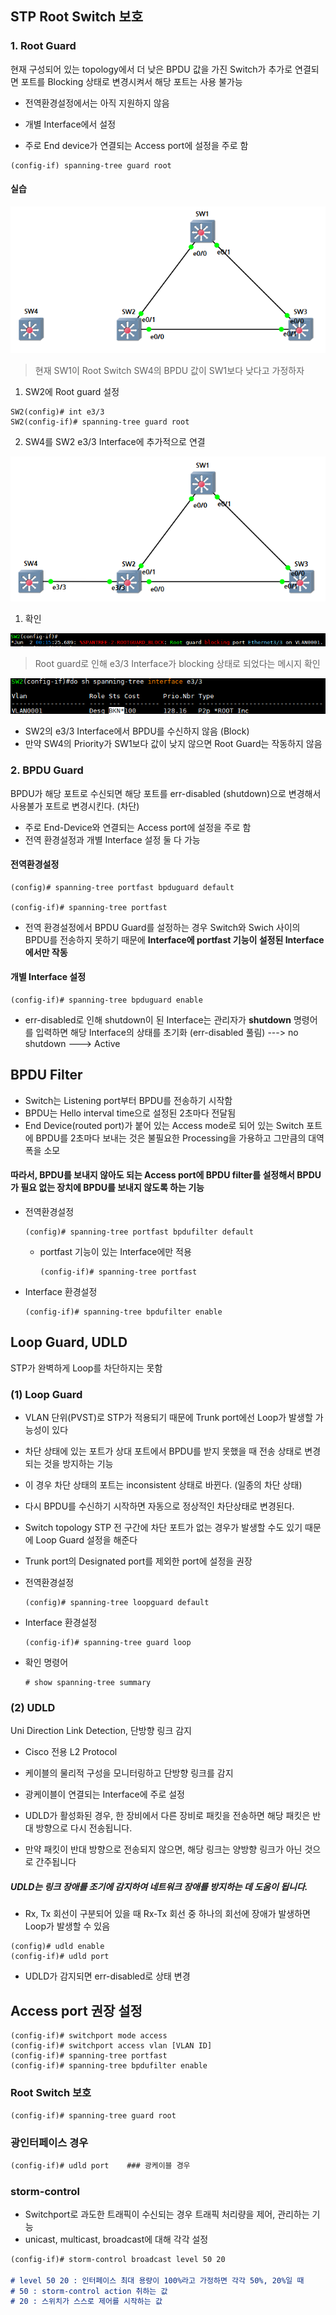 STP Root Switch 보호
---

### 1. Root Guard

현재 구성되어 있는 topology에서 더 낮은 BPDU 값을 가진 Switch가 추가로 연결되면 포트를 Blocking 상태로 변경시켜서 해당 포트는 사용 불가능

- 전역환경설정에서는 아직 지원하지 않음

- 개별 Interface에서 설정
- 주로 End device가 연결되는 Access port에 설정을 주로 함

```
(config-if) spanning-tree guard root
```


#### 실습

![](images/2023-08-08-13-36-28.png)

> 현재 SW1이 Root Switch
> SW4의 BPDU 값이 SW1보다 낮다고 가정하자

1. SW2에 Root guard 설정   
  ```
  SW2(config)# int e3/3
  SW2(config-if)# spanning-tree guard root
  ```

2. SW4를 SW2 e3/3 Interface에 추가적으로 연결   

![](images/2023-08-08-13-38-22.png)   

1. 확인

![](images/2023-08-08-13-38-39.png)   
> Root guard로 인해 e3/3 Interface가 blocking 상태로 되었다는 메시지 확인   

  ![](images/2023-08-08-13-39-11.png)   
  * SW2의 e3/3 Interface에서 BPDU를 수신하지 않음 (Block)
  * 만약 SW4의 Priority가 SW1보다 값이 낮지 않으면 Root Guard는 작동하지 않음



### 2. BPDU Guard

BPDU가 해당 포트로 수신되면 해당 포트를 err-disabled (shutdown)으로 변경해서 사용불가 포트로 변경시킨다. (차단)

- 주로 End-Device와 연결되는 Access port에 설정을 주로 함
- 전역 환경설정과 개별 Interface 설정 둘 다 가능

#### 전역환경설정
```
(config)# spanning-tree portfast bpduguard default

(config-if)# spanning-tree portfast
```
- 전역 환경설정에서 BPDU Guard를 설정하는 경우 Switch와 Swich 사이의 BPDU를 전송하지 못하기 때문에 **Interface에 portfast 기능이 설정된 Interface에서만 작동**


#### 개별 Interface 설정
```
(config-if)# spanning-tree bpduguard enable
```

- err-disabled로 인해 shutdown이 된 Interface는 관리자가 **shutdown** 명령어를 입력하면 해당 Interface의 상태를 초기화 (err-disabled 풀림) ---> no shutdown ---> Active




BPDU Filter
---

- Switch는 Listening port부터 BPDU를 전송하기 시작함
- BPDU는 Hello interval time으로 설정된 2초마다 전달됨
- End Device(routed port)가 붙어 있는 Access mode로 되어 있는 Switch 포트에 BPDU를 2초마다 보내는 것은 불필요한 Processing을 가용하고 그만큼의 대역폭을 소모

#### 따라서, BPDU를 보내지 않아도 되는 Access port에 **BPDU filter**를 설정해서 BPDU가 필요 없는 장치에 BPDU를 보내지 않도록 하는 기능

- 전역환경설정
  ```
  (config)# spanning-tree portfast bpdufilter default
  ```
  - portfast 기능이 있는 Interface에만 적용
    ```
    (config-if)# spanning-tree portfast
    ```

- Interface 환경설정
  ```
  (config-if)# spanning-tree bpdufilter enable
  ```


Loop Guard, UDLD
---

STP가 완벽하게 Loop를 차단하지는 못함

### (1) Loop Guard   
- VLAN 단위(PVST)로 STP가 적용되기 때문에 Trunk port에선 Loop가 발생할 가능성이 있다

- 차단 상태에 있는 포트가 상대 포트에서 BPDU를 받지 못했을 때 전송 상태로 변경되는 것을 방지하는 기능
- 이 경우 차단 상태의 포트는 inconsistent 상태로 바뀐다. (일종의 차단 상태)
- 다시 BPDU를 수신하기 시작하면 자동으로 정상적인 차단상태로 변경된다.

- Switch topology STP 전 구간에 차단 포트가 없는 경우가 발생할 수도 있기 때문에 Loop Guard 설정을 해준다

- Trunk port의 Designated port를 제외한 port에 설정을 권장

- 전역환경설정
  ```
  (config)# spanning-tree loopguard default
  ```

- Interface 환경설정
  ```
  (config-if)# spanning-tree guard loop
  ```

- 확인 명령어
  ```
  # show spanning-tree summary
  ```


### (2) UDLD

Uni Direction Link Detection, 단방향 링크 감지

- Cisco 전용 L2 Protocol
- 케이블의 물리적 구성을 모니터링하고 단방향 링크를 감지
- 광케이블이 연결되는 Interface에 주로 설정

- UDLD가 활성화된 경우, 한 장비에서 다른 장비로 패킷을 전송하면 해당 패킷은 반대 방향으로 다시 전송됩니다. 
- 만약 패킷이 반대 방향으로 전송되지 않으면, 해당 링크는 양방향 링크가 아닌 것으로 간주됩니다

##### UDLD는 링크 장애를 조기에 감지하여 네트워크 장애를 방지하는 데 도움이 됩니다.

- Rx, Tx 회선이 구분되어 있을 때 Rx-Tx 회선 중 하나의 회선에 장애가 발생하면 Loop가 발생할 수 있음

```
(config)# udld enable
(config-if)# udld port
```

- UDLD가 감지되면 err-disabled로 상태 변경



Access port 권장 설정
---

```
(config-if)# switchport mode access
(config-if)# switchport access vlan [VLAN ID]
(config-if)# spanning-tree portfast
(config-if)# spanning-tree bpdufilter enable
```

### Root Switch 보호
```md
(config-if)# spanning-tree guard root
```

### 광인터페이스 경우
```md
(config-if)# udld port    ### 광케이블 경우
```

### storm-control
- Switchport로 과도한 트래픽이 수신되는 경우 트래픽 처리량을 제어, 관리하는 기능
- unicast, multicast, broadcast에 대해 각각 설정

```markdown
(config-if)# storm-control broadcast level 50 20

# level 50 20 : 인터페이스 최대 용량이 100%라고 가정하면 각각 50%, 20%일 때
# 50 : storm-control action 취하는 값
# 20 : 스위치가 스스로 제어를 시작하는 값
```
